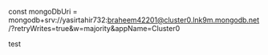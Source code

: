  <!-- mongodb username & password
 yasirtahir732 & ibraheem42201  -->

<!-- npm install mongodb -->

const mongoDbUri = mongodb+srv://yasirtahir732:braheem42201@cluster0.lnk9m.mongodb.net/?retryWrites=true&w=majority&appName=Cluster0

test

